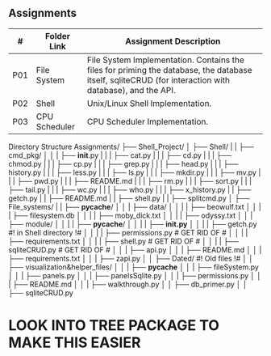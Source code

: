 ## Assignments

|  #  | Folder Link | Assignment Description |
| :-: | ----------- | ---------------------- |
| P01 | File System | File System Implementation. Contains the files for priming the database, the database itself, sqliteCRUD (for interaction with database), and the API. |
| P02 | Shell | Unix/Linux Shell Implementation. |
| P03 | CPU Scheduler | CPU Scheduler Implementation. |


Directory Structure
Assignments/
├── Shell_Project/
│   ├── Shell/
|   |   ├── cmd_pkg/
│   │   |   ├── __init__.py
|   |   |   ├── cat.py
|   |   |   ├── cd.py
|   |   |   ├── chmod.py
|   |   |   ├── cp.py
|   |   |   ├── grep.py
|   |   |   ├── head.py
|   |   |   ├── history.py
|   |   |   ├── less.py
|   |   |   ├── ls.py
|   |   |   ├── mkdir.py
|   |   |   ├── mv.py
|   |   |   ├── pwd.py
|   |   |   ├── README.md
|   |   |   ├── rm.py
|   |   |   ├── sort.py
|   |   |   ├── tail.py
|   |   |   ├── wc.py
|   |   |   ├── who.py
|   |   |   ├── x_history.py
|   |   ├── getch.py
|   |   ├── README.md
|   |   ├── shell.py
|   |   ├── splitcmd.py
│   ├── File_systems/
|   |   ├── __pycache__/
│   │   |   ├── data/
│   │   |   |   ├── beowulf.txt
│   │   |   |   ├── filesystem.db
│   │   |   |   ├── moby_dick.txt
│   │   |   |   ├── odyssy.txt
│   │   |   ├── module/
│   │   |   |   ├── __pycache__/
│   │   |   |   ├── __init.py__
│   │   |   |   ├── getch.py #! in Shell directory !#
│   │   |   |   ├── permissions.py # GET RID OF #
│   │   |   |   ├── requirements.txt
│   │   |   |   ├── shell.py # GET RID OF #
│   │   |   |   ├── sqliteCRUD.py # GET RID OF #
│   │   |   ├── api.py
│   │   |   ├── README.md
│   │   |   ├── requirements.txt
│   │   |   ├── zapi.py
│   │   ├── Dated/ #! Old files !#
│   │   ├── visualization&helper_files/
│   │   |   ├── __pycache__
│   │   |   ├── fileSystem.py
│   │   |   ├── panels.py
│   │   |   ├── panelsSqlite.py
│   │   |   ├── permissions.py
│   │   |   ├── README.md
│   │   |   ├── walkthrough.py
│   │   ├── db_primer.py
│   │   ├── sqliteCRUD.py

# LOOK INTO TREE PACKAGE TO MAKE THIS EASIER #
